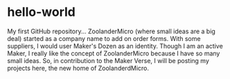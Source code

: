 # hello-world
My first GitHub repository...
ZoolanderMicro (where small ideas are a big deal) started as a company name to add on order forms. With some suppliers, I would user Maker's Dozen as an identity. Though I am an active Maker, I really like the concept of ZoolanderMicro because I have so many small ideas. So, in contribution to the Maker Verse, I will be posting my projects here, the new home of ZoolanderdMicro.
